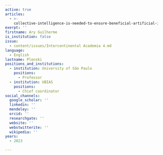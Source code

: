 ```yaml
---
active: true
articles:
  - >-
    collective-intelligence-is-needed-to-ensure-beneficial-artificial-intelligence
exerpt: ''
firstname: Ary Guilherme
is_institution: false
issue:
  - content/issues/Intercontinental Academia 4.md
language:
  - English
lastname: Plonski
positions_and_institutions:
  - institution: University of São Paulo
    positions:
      - Professor
  - institution: UBIAS
    positions:
      - Chief coordinator
social_channels:
  google_scholar: ''
  linkedin: ''
  mendeley: ''
  orcid: ''
  researchgate: ''
  website: ''
  webstwitterite: ''
  wikipedia: ''
years:
  - 2023

---
```

